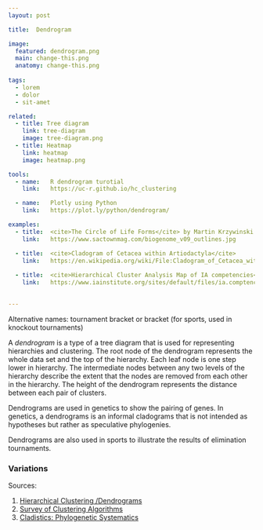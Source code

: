 ```yaml
---
layout: post

title:  Dendrogram

image:
  featured: dendrogram.png
  main: change-this.png
  anatomy: change-this.png
  
tags:
  - lorem
  - dolor
  - sit-amet

related:
  - title: Tree diagram
    link: tree-diagram
    image: tree-diagram.png
  - title: Heatmap
    link: heatmap
    image: heatmap.png

tools:
  - name:   R dendrogram turotial
    link:   https://uc-r.github.io/hc_clustering

  - name:   Plotly using Python
    link:   https://plot.ly/python/dendrogram/

examples:
  - title:  <cite>The Circle of Life Forms</cite> by Martin Krzywinski
    link:   https://www.sactownmag.com/biogenome_v09_outlines.jpg

  - title:  <cite>Cladogram of Cetacea within Artiodactyla</cite>
    link:   https://en.wikipedia.org/wiki/File:Cladogram_of_Cetacea_within_Artiodactyla.png
    
  - title:  <cite>Hierarchical Cluster Analysis Map of IA competencies</cite>
    link:   https://www.iainstitute.org/sites/default/files/ia.comptencies.graphs.pdf
    

---
```

Alternative names: tournament bracket or bracket (for sports, used in knockout tournaments)

A <dfn>dendrogram</dfn> is a type of a tree diagram that is used for representing hierarchies and clustering. The root node of the dendrogram represents the whole data set and the top of the hierarchy. Each leaf node is one step lower in hierarchy. The intermediate nodes between any two levels of the hierarchy describe the extent that the nodes are removed from each other in the hierarchy. The height of the dendrogram represents the distance between each pair of clusters.


Dendrograms are used in genetics to show the pairing of genes. In genetics, a dendrograms is an informal cladograms that is not intended as hypotheses but rather as speculative phylogenies.  

Dendrograms are also used in sports to illustrate the results of elimination tournaments.

### Variations

Sources: 
1. [Hierarchical Clustering /Dendrograms](https://ncss-wpengine.netdna-ssl.com/wp-content/themes/ncss/pdf/Procedures/NCSS/Hierarchical_Clustering-Dendrograms.pdf)
2. [Survey of Clustering Algorithms](https://grid.cs.gsu.edu/~wkim/index_files/papers/surveyclustering.pdf)
3. [Cladistics: Phylogenetic Systematics](http://palaeos.com/systematics/cladistics/cladogram.html)